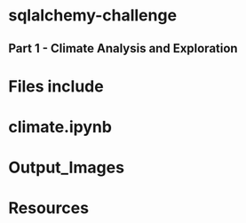 # sqlalchemy-challenge

## Part 1 - Climate Analysis and Exploration
# Files include
# climate.ipynb
# Output_Images
# Resources
